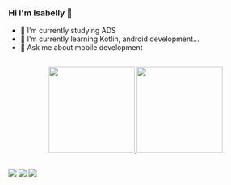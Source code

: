 ### Hi I'm Isabelly 👋

- 🔭 I’m currently studying ADS 
- 🌱 I’m currently learning Kotlin, android development...
- 💬 Ask me about mobile development

##

<div align="center">
  <a href="https://github.com/isabellymm">
  <img height="170em" src="https://github-readme-stats.vercel.app/api?username=isabellymm&show_icons=true&theme=blueberry&include_all_commits=true&count_private=true"/>
  <img height="170em" src="https://github-readme-stats.vercel.app/api/top-langs/?username=isabellymm&layout=compact&langs_count=7&theme=blueberry"/>
</div>

##

<div>
   <a href = "mailto:isabellymartinsmota6@gmail.com"><img src="https://img.shields.io/badge/-Gmail-%23333?style=for-the-badge&logo=gmail&logoColor=white" target="_blank"></a>
   <a href="https://www.linkedin.com/in/isabelly-martins-mota-060365229/" target="_blank"><img src="https://img.shields.io/badge/-LinkedIn-%230077B5?style=for-the-badge&logo=linkedin&logoColor=white" target="_blank"></a> 
  <a href="https://github.com/isabellymm" target="_blank"><img src="https://img.shields.io/badge/GitHub-100000?style=for-the-badge&logo=github&logoColor=white"></a> 
</div>
